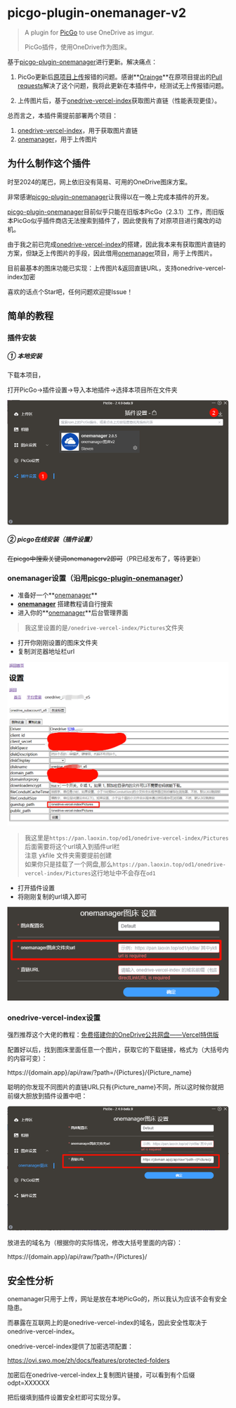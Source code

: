 # picgo-plugin-onemanager-v2

>  A plugin for [PicGo](https://github.com/Molunerfinn/PicGo) to use OneDrive as imgur.
>
> PicGo插件，使用OneDrive作为图床。

基于[picgo-plugin-onemanager](https://github.com/laoxinH/picgo-plugin-onemanager)进行更新。解决痛点：

1. PicGo更新后[原项目上传](https://github.com/laoxinH/picgo-plugin-onemanager)报错的问题。感谢**[Orainge](https://github.com/Orainge)**在原项目提出的[Pull requests](https://github.com/laoxinH/picgo-plugin-onemanager/pull/7)解决了这个问题，我将此更新在本插件中，经测试无上传报错问题。

2. 上传图片后，基于[onedrive-vercel-index](https://github.com/spencerwooo/onedrive-vercel-index)获取图片直链（性能表现更佳）。

总而言之，本插件需提前部署两个项目：

1. [onedrive-vercel-index](https://github.com/spencerwooo/onedrive-vercel-index)，用于获取图片直链
2. [onemanager](https://github.com/qkqpttgf/OneManager-php)，用于上传图片

## 为什么制作这个插件

时至2024的尾巴，网上依旧没有简易、可用的OneDrive图床方案。

非常感谢[picgo-plugin-onemanager](https://github.com/laoxinH/picgo-plugin-onemanager)让我得以在一晚上完成本插件的开发。

[picgo-plugin-onemanager](https://github.com/laoxinH/picgo-plugin-onemanager)目前似乎只能在旧版本PicGo（2.3.1）工作，而旧版本PicGo似乎插件商店无法搜索到插件了，因此使我有了对原项目进行魔改的动机。

由于我之前已完成[onedrive-vercel-index](https://github.com/spencerwooo/onedrive-vercel-index)的搭建，因此我本来有获取图片直链的方案，但缺乏上传图片的手段，因此借用[onemanager](https://github.com/qkqpttgf/OneManager-php)项目，用于上传图片。

目前最基本的图床功能已实现：上传图片&返回直链URL，支持onedrive-vercel-index加密

喜欢的话点个Star吧，任何问题欢迎提Issue！

## 简单的教程

### 插件安装

##### ① 本地安装

下载本项目，

打开PicGo->插件设置->导入本地插件->选择本项目所在文件夹

![image-20241210152410728](./Pictures/1733815450770.png)

##### ② picgo在线安装（插件设置）

~~在picgo中搜索关键词onemanagerv2即可~~（PR已经发布了，等待更新）

### onemanager设置（沿用[picgo-plugin-onemanager](https://github.com/laoxinH/picgo-plugin-onemanager)）

- 准备好一个**[onemanager](https://github.com/qkqpttgf/OneManager-php)** 
- **[onemanager](https://github.com/qkqpttgf/OneManager-php)** 搭建教程请自行搜索
- 进入你的**[onemanager](https://github.com/qkqpttgf/OneManager-php)**后台管理界面

> 我这里设置的是`/onedrive-vercel-index/Pictures`文件夹

- 打开你刚刚设置的图床文件夹
- 复制浏览器地址栏url

![image-20241210153229714](./Pictures/1733815949757.png)

> 我这里是`https://pan.laoxin.top/od1/onedrive-vercel-index/Pictures`后面需要将这个url填入到插件url栏<br>
> 注意 ykfile 文件夹需要提前创建<br>
> 如果你只是挂载了一个网盘,那么`https://pan.laoxin.top/od1/onedrive-vercel-index/Pictures`这行地址中不会存在`od1`

- 打开插件设置
- 将刚刚复制的url填入即可

![image-20241210153342235](./Pictures/1733816022257.png)

### onedrive-vercel-index设置

强烈推荐这个大佬的教程：[免费搭建你的OneDrive公共网盘——Vercel特供版](https://www.iamdt.cn/archives/22)

配置好以后，找到图床里面任意一个图片，获取它的下载链接，格式为（大括号内的内容可变）：

https://{domain.app}/api/raw/?path=/{Pictures}/{Picture_name}

聪明的你发现不同图片的直链URL只有{Picture_name}不同，所以这时候你就把前缀大胆放到插件设置中吧：

![image-20241210154047163](./Pictures/1733816447201.png)

放进去的域名为（根据你的实际情况，修改大括号里面的内容）：

https://{domain.app}/api/raw/?path=/{Pictures}/

## 安全性分析

onemanager只用于上传，网址是放在本地PicGo的，所以我认为应该不会有安全隐患。

而暴露在互联网上的是onedrive-vercel-index的域名，因此安全性取决于onedrive-vercel-index。

onedrive-vercel-index提供了加密选项配置：

https://ovi.swo.moe/zh/docs/features/protected-folders

加密后在onedrive-vercel-index上复制图片链接，可以看到有个后缀odpt=XXXXXX

把后缀填到插件设置安全栏即可实现分享。

